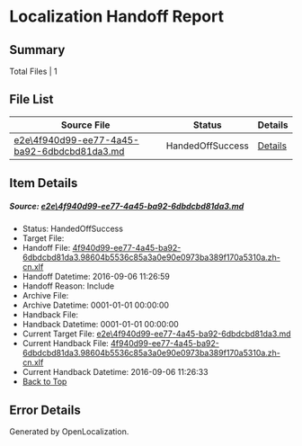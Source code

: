 # <a name='report-top'></a> Localization Handoff Report

## Summary
 Total Files | 1

## File List
 Source File | Status | Details 
 ----------- | ------ | ------- 
 [e2e\4f940d99-ee77-4a45-ba92-6dbdcbd81da3.md](https://github.com/OpenLocalizationTestOrg/ol-test0/blob/fce2e075aebbe751de27867eeaf80866b4b38618/e2e/4f940d99-ee77-4a45-ba92-6dbdcbd81da3.md) | HandedOffSuccess | [Details](#e4366003189ef076844b074338cc433d8c6bb0e31)

## Item Details
##### <a name='e4366003189ef076844b074338cc433d8c6bb0e31'></a> Source: [e2e\4f940d99-ee77-4a45-ba92-6dbdcbd81da3.md](https://github.com/OpenLocalizationTestOrg/ol-test0/blob/fce2e075aebbe751de27867eeaf80866b4b38618/e2e/4f940d99-ee77-4a45-ba92-6dbdcbd81da3.md)
* Status: HandedOffSuccess
* Target File: 
* Handoff File: [4f940d99-ee77-4a45-ba92-6dbdcbd81da3.98604b5536c85a3a0e90e0973ba389f170a5310a.zh-cn.xlf](https://github.com/OpenLocalizationTestOrg/ol-test0-handoff/blob/e0fb3ac43ae3d65670107181479ae7239f9dac84/ol-handoff/OpenLocalizationTestOrg/ol-test0-zhcn/ci/ht/4f940d99-ee77-4a45-ba92-6dbdcbd81da3.98604b5536c85a3a0e90e0973ba389f170a5310a.zh-cn.xlf)
* Handoff Datetime: 2016-09-06 11:26:59
* Handoff Reason: Include
* Archive File: 
* Archive Datetime: 0001-01-01 00:00:00
* Handback File: 
* Handback Datetime: 0001-01-01 00:00:00
* Current Target File: [e2e\4f940d99-ee77-4a45-ba92-6dbdcbd81da3.md](https://github.com/OpenLocalizationTestOrg/ol-test0-zhcn/blob/7bec05479041c4bccca597f61243c388c6b68583/e2e/4f940d99-ee77-4a45-ba92-6dbdcbd81da3.md)
* Current Handback File: [4f940d99-ee77-4a45-ba92-6dbdcbd81da3.98604b5536c85a3a0e90e0973ba389f170a5310a.zh-cn.xlf](https://github.com/OpenLocalizationTestOrg/ol-test0-handback/blob/691601d6cdaa8c2d0de97cf51c086f05cdeb39c3/ol-handback/OpenLocalizationTestOrg/ol-test0-zhcn/ci/ht/4f940d99-ee77-4a45-ba92-6dbdcbd81da3.98604b5536c85a3a0e90e0973ba389f170a5310a.zh-cn.xlf)
* Current Handback Datetime: 2016-09-06 11:26:33
* [Back to Top](#report-top)


## Error Details

Generated by OpenLocalization.
